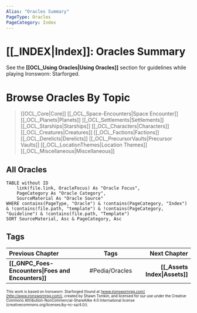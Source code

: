 ```yaml
---
Alias: "Oracles Summary"
PageType: Oracles
PageCategory: Index
---
```

# [[_INDEX|Index]]: Oracles Summary
See the **[[OCL_Using Oracles|Using Oracles]]** section for guidelines while playing Ironsworn: Starforged.

# Browse Oracles By Topic
> [[OCL_Core|Core]]
> [[_OCL_Space-Encounters|Space Encounter]]
> [[_OCL_Planets|Planets]]
> [[_OCL_Settlements|Settlements]]
> [[_OCL_Starships|Starships]]
> [[_OCL_Characters|Characters]]
> [[_OCL_Creatures|Creatures]]
> [[_OCL_Factions|Factions]]
> [[_OCL_Derelicts|Derelicts]]
> [[_OCL_PrecursorVaults|Precursor Vaults]]
> [[_OCL_LocationThemes|Location Themes]]
> [[_OCL_Miscellaneous|Miscellaneous]]

## All Oracles
```dataview
TABLE without ID
	link(file.link, OracleFocus) As "Oracle Focus",
	PageCategory As "Oracle Category",
	SourceMaterial As "Oracle Source"
WHERE contains(PageType, "Oracle") & !contains(PageCategory, "Index") & !contains(file.path, "template") & !contains(PageCategory, "Guideline") & !contains(file.path, "Template")
SORT SourceMaterial, Asc & PageCategory, Asc
```

## Tags
| Previous Chapter | Tags | Next Chapter | 
| :--- | :---: | ---: |
| **[[_GNPC_Foes-Encounters\|Foes and Encounters]]** | #Pedia/Oracles | **[[_Assets Index\|Assets]]** |

<font size=-2>This work is based on Ironsworn: Starforged (found at [www.ironswornrpg.com](http://www.ironswornrpg.com)), created by Shawn Tomkin, and licensed for our use under the Creative Commons Attribution-NonCommercial-ShareAlike 4.0 International license  (creativecommons.org/licenses/by-nc-sa/4.0/).</font>